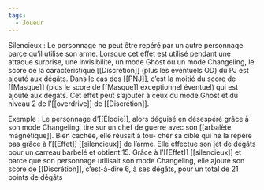 ```yaml
---
tags:
  - Joueur
---
```

Silencieux : 
	Le personnage ne peut être repéré par un autre personnage parce qu’il utilise son arme. Lorsque cet effet est utilisé pendant une attaque surprise, une invisibilité, un mode Ghost ou un mode Changeling, le score de la caractéristique [[Discrétion]] (plus les éventuels OD) du PJ est ajouté aux dégâts. Dans le cas des [[PNJ]], c’est la moitié du score de [[Masque]] (plus le score de [[Masque]] exceptionnel éventuel) qui est ajouté aux dégâts. Cet effet peut s’ajouter à ceux du mode Ghost et du niveau 2 de l’[[overdrive]] de [[Discrétion]].

Exemple : 
	Le personnage d’[[Élodie]], alors déguisé en désespéré grâce à son mode Changeling, tire sur un chef de guerre avec son [[arbalète magnétique]]. Bien cachée, elle réussit à tou- cher sa cible qui ne la repère pas grâce à l’[[Effet]] [[silencieux]] de l’arme. Elle effectue son jet de dégâts pour un carreau barbelé et obtient 15. Grâce à l’[[Effet]] [[silencieux]] et parce que son personnage utilisait son mode Changeling, elle ajoute son score de [[Discrétion]], c’est-à-dire 6, à ses dégâts, pour un total de 21 points de dégâts 